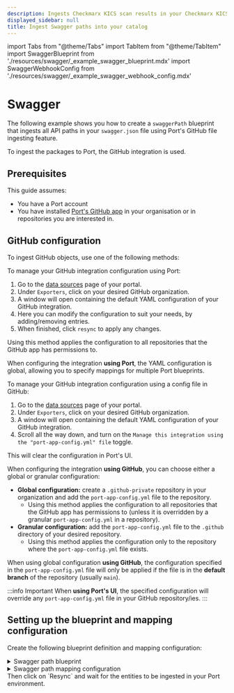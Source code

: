 ```yaml
---
description: Ingests Checkmarx KICS scan results in your Checkmarx KICS file using Port's GitHub file ingesting feature.
displayed_sidebar: null
title: Ingest Swagger paths into your catalog
---
```


import Tabs from "@theme/Tabs"
import TabItem from "@theme/TabItem"
import SwaggerBlueprint from './resources/swagger/\_example_swagger_blueprint.mdx'
import SwaggerWebhookConfig from './resources/swagger/\_example_swagger_webhook_config.mdx'

# Swagger
The following example shows you how to create a `swaggerPath` blueprint that ingests all API paths in your `swagger.json` file using Port's GitHub file ingesting feature.

To ingest the packages to Port, the GitHub integration is used.


## Prerequisites
This guide assumes:
- You have a Port account
- You have installed [Port's GitHub app](docs/build-your-software-catalog/sync-data-to-catalog/git/github/installation.md) in your organisation or in repositories you are interested in.

## GitHub configuration

To ingest GitHub objects, use one of the following methods:

<Tabs queryString="method">

<TabItem label="Using Port's UI" value="port">

To manage your GitHub integration configuration using Port:

1. Go to the [data sources](https://app.getport.io/settings/data-sources) page of your portal.
2. Under `Exporters`, click on your desired GitHub organization.
3. A window will open containing the default YAML configuration of your GitHub integration.
4. Here you can modify the configuration to suit your needs, by adding/removing entries.
5. When finished, click `resync` to apply any changes.

Using this method applies the configuration to all repositories that the GitHub app has permissions to.

When configuring the integration **using Port**, the YAML configuration is global, allowing you to specify mappings for multiple Port blueprints.

</TabItem>

<TabItem label="Using GitHub" value="github">

To manage your GitHub integration configuration using a config file in GitHub:

1. Go to the [data sources](https://app.getport.io/settings/data-sources) page of your portal.
2. Under `Exporters`, click on your desired GitHub organization.
3. A window will open containing the default YAML configuration of your GitHub integration.
4. Scroll all the way down, and turn on the `Manage this integration using the "port-app-config.yml" file` toggle.

This will clear the configuration in Port's UI.

When configuring the integration **using GitHub**, you can choose either a global or granular configuration:

- **Global configuration:** create a `.github-private` repository in your organization and add the `port-app-config.yml` file to the repository.
  - Using this method applies the configuration to all repositories that the GitHub app has permissions to (unless it is overridden by a granular `port-app-config.yml` in a repository).
- **Granular configuration:** add the `port-app-config.yml` file to the `.github` directory of your desired repository.
  - Using this method applies the configuration only to the repository where the `port-app-config.yml` file exists.

When using global configuration **using GitHub**, the configuration specified in the `port-app-config.yml` file will only be applied if the file is in the **default branch** of the repository (usually `main`).

</TabItem>

</Tabs>

:::info Important
When **using Port's UI**, the specified configuration will override any `port-app-config.yml` file in your GitHub repository/ies.
:::

## Setting up the blueprint and mapping configuration

Create the following blueprint definition and mapping configuration:

<details>
<summary>Swagger path blueprint</summary>

```json showLineNumbers
{
  "identifier": "swaggerPath",
  "description": "This blueprint represents a Swagger path in our software catalog",
  "title": "Swagger API Paths",
  "icon": "Swagger",
  "schema": {
    "properties": {
      "method": {
        "type": "string",
        "title": "Method",
        "default": "get",
        "enum": ["get", "post", "delete", "put", "patch"],
        "enumColors": {
          "get": "yellow",
          "post": "green",
          "delete": "red",
          "put": "purple",
          "patch": "purple"
        }
      },
      "host": {
        "type": "string",
        "title": "API Base URL",
        "format": "url"
      },
      "path": {
        "title": "Path",
        "type": "string"
      },
      "parameters": {
        "items": {
          "type": "object"
        },
        "title": "Parameters",
        "type": "array"
      },
      "responses": {
        "title": "Responses",
        "type": "object"
      },
      "description": {
        "title": "Description",
        "type": "string"
      },
      "version": {
        "title": "Version",
        "type": "string"
      },
      "summary": {
        "title": "Summary",
        "type": "string"
      }
    },
    "required": []
  },
  "mirrorProperties": {},
  "calculationProperties": {},
  "relations": {}
}
```

</details>

<details>
<summary>Swagger path mapping configuration</summary>

```yaml showLineNumbers
resources:
  - kind: file
    selector:
      query: 'true'
      files:
        - path: '**/swagger.json' # or .yaml
    
    port:
      itemsToParse: '[. as $root | .paths | to_entries[] as $entries | {version: $root.info.version, host: $root.host, base_path: $root.basePath, title: $root.info.title, path: $entries.key, methods: ($entries.value | to_entries[] as $inner | {method: ($inner.key), rest: $inner.value, path: $entries.key})}][] | {id: .title + "-" + .path + .methods.method, path, method: .methods.method, summary: .methods.rest.summary, description: .methods.rest.description, parameters: .methods.rest.parameters, responses: .methods.rest.responses, project: .title, version, host: "https://" + .host + .base_path}'
      entity:
        mappings:
          identifier: '.item.id | sub("[^A-Za-z0-9@_.:/=-]"; "-"; "g")'
          title: .item.method + .item.path
          blueprint: '"swaggerPath"'
          properties:
            method: .item.method
            host: .item.host
            path: .item.path
            parameters: .item.parameters
            responses: .item.responses
            description: .item.description
            version: .item.version
            summary: .item.summary
          relations: {}
```

</details>
Then click on `Resync` and wait for the entities to be ingested in your Port environment.
